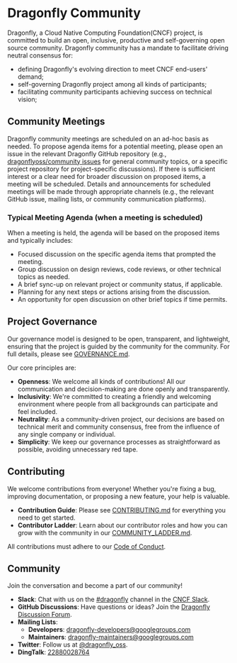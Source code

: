 # Dragonfly Community

Dragonfly, a Cloud Native Computing Foundation(CNCF) project, is committed to
build an open, inclusive, productive and self-governing open source community.
Dragonfly community has a mandate to facilitate driving neutral consensus for:

- defining Dragonfly's evolving direction to meet CNCF end-users' demand;
- self-governing Dragonfly project among all kinds of participants;
- facilitating community participants achieving success on technical vision;

## Community Meetings

Dragonfly community meetings are scheduled on an ad-hoc basis as needed.
To propose agenda items for a potential meeting, please open an issue in the relevant
Dragonfly GitHub repository (e.g., [dragonflyoss/community issues](https://github.com/dragonflyoss/community/issues) for
general community topics, or a specific project repository for project-specific discussions).
If there is sufficient interest or a clear need for broader discussion on proposed items, a meeting will be scheduled.
Details and announcements for scheduled meetings will be made through appropriate
channels (e.g., the relevant GitHub issue, mailing lists, or community communication platforms).

### Typical Meeting Agenda (when a meeting is scheduled)

When a meeting is held, the agenda will be based on the proposed items and typically includes:

- Focused discussion on the specific agenda items that prompted the meeting.
- Group discussion on design reviews, code reviews, or other technical topics as needed.
- A brief sync-up on relevant project or community status, if applicable.
- Planning for any next steps or actions arising from the discussion.
- An opportunity for open discussion on other brief topics if time permits.

## Project Governance

Our governance model is designed to be open, transparent, and lightweight, ensuring that the project is guided by the community for the community. For full details, please see [GOVERNANCE.md](./GOVERNANCE.md).

Our core principles are:
- **Openness**: We welcome all kinds of contributions! All our communication and decision-making are done openly and transparently.
- **Inclusivity**: We're committed to creating a friendly and welcoming environment where people from all backgrounds can participate and feel included.
- **Neutrality**: As a community-driven project, our decisions are based on technical merit and community consensus, free from the influence of any single company or individual.
- **Simplicity**: We keep our governance processes as straightforward as possible, avoiding unnecessary red tape.

## Contributing

We welcome contributions from everyone! Whether you're fixing a bug, improving documentation, or proposing a new feature, your help is valuable.

- **Contribution Guide**: Please see [CONTRIBUTING.md](./CONTRIBUTING.md) for everything you need to get started.
- **Contributor Ladder**: Learn about our contributor roles and how you can grow with the community in our [COMMUNITY_LADDER.md](./COMMUNITY_LADDER.md).

All contributions must adhere to our [Code of Conduct](./CODE_OF_CONDUCT.md).

## Community

Join the conversation and become a part of our community!

- **Slack**: Chat with us on the [#dragonfly](https://cloud-native.slack.com/messages/dragonfly/) channel in the [CNCF Slack](https://slack.cncf.io/).
- **GitHub Discussions**: Have questions or ideas? Join the [Dragonfly Discussion Forum](https://github.com/dragonflyoss/Dragonfly2/discussions).
- **Mailing Lists**:
    - **Developers**: <dragonfly-developers@googlegroups.com>
    - **Maintainers**: <dragonfly-maintainers@googlegroups.com>
- **Twitter**: Follow us at [@dragonfly_oss](https://twitter.com/dragonfly_oss).
- **DingTalk**: [22880028764](https://qr.dingtalk.com/action/joingroup?code=v1,k1,pkV9IbsSyDusFQdByPSK3HfCG61ZCLeb8b/lpQ3uUqI=&_dt_no_comment=1&origin=11)

